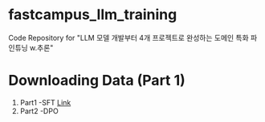 # fastcampus_llm_training
Code Repository for "LLM 모델 개발부터 4개 프로젝트로 완성하는 도메인 특화 파인튜닝 w.추론"

# Downloading Data (Part 1)
1. Part1 -SFT [Link](https://drive.google.com/drive/folders/1-A3IRDLbOC_AyOFDfrTIwYWOzxFJlMdK?usp=sharing)
2. Part2 -DPO
